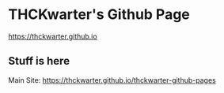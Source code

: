 # THCKwarter's Github Page
https://thckwarter.github.io

## Stuff is here
Main Site: https://thckwarter.github.io/thckwarter-github-pages
